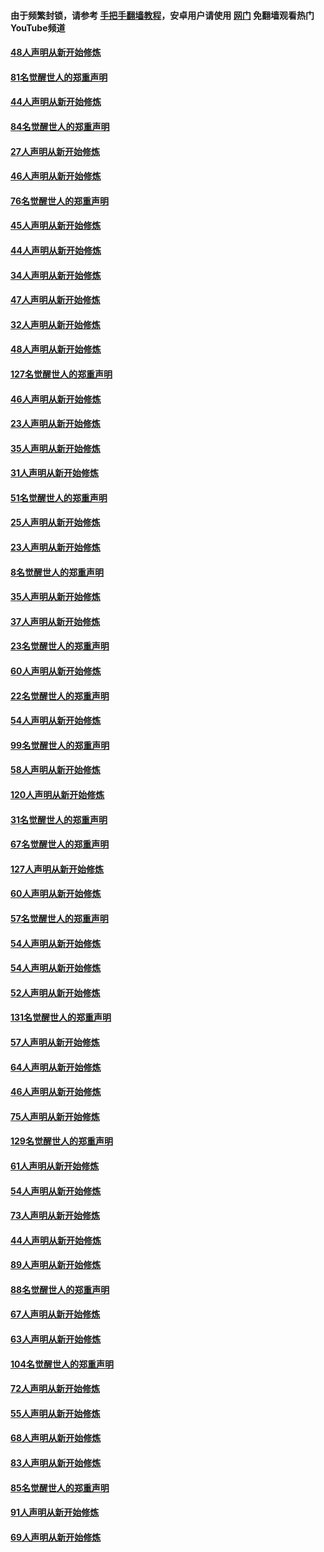 #### 由于频繁封锁，请参考 [手把手翻墙教程](https://github.com/gfw-breaker/guides/wiki/)，安卓用户请使用 [网门](https://github.com/gfw-breaker/nogfw/blob/master/dl.md?t=03071000) 免翻墙观看热门YouTube频道 

#### [48人声明从新开始修炼](../pages/91/421605.md?t=03071000) 

#### [81名觉醒世人的郑重声明](../pages/91/421656.md?t=03071000) 

#### [44人声明从新开始修炼](../pages/91/421544.md?t=03071000) 

#### [84名觉醒世人的郑重声明](../pages/91/421543.md?t=03071000) 

#### [27人声明从新开始修炼](../pages/91/421465.md?t=03071000) 

#### [46人声明从新开始修炼](../pages/91/421454.md?t=03071000) 

#### [76名觉醒世人的郑重声明](../pages/91/421453.md?t=03071000) 

#### [45人声明从新开始修炼](../pages/91/421452.md?t=03071000) 

#### [44人声明从新开始修炼](../pages/91/421422.md?t=03071000) 

#### [34人声明从新开始修炼](../pages/91/421322.md?t=03071000) 

#### [47人声明从新开始修炼](../pages/91/421264.md?t=03071000) 

#### [32人声明从新开始修炼](../pages/91/421225.md?t=03071000) 

#### [48人声明从新开始修炼](../pages/91/421202.md?t=03071000) 

#### [127名觉醒世人的郑重声明](../pages/91/421224.md?t=03071000) 

#### [46人声明从新开始修炼](../pages/91/421203.md?t=03071000) 

#### [23人声明从新开始修炼](../pages/91/421138.md?t=03071000) 

#### [35人声明从新开始修炼](../pages/91/421122.md?t=03071000) 

#### [31人声明从新开始修炼](../pages/91/421081.md?t=03071000) 

#### [51名觉醒世人的郑重声明](../pages/91/421080.md?t=03071000) 

#### [25人声明从新开始修炼](../pages/91/421020.md?t=03071000) 

#### [23人声明从新开始修炼](../pages/91/420884.md?t=03071000) 

#### [8名觉醒世人的郑重声明](../pages/91/420883.md?t=03071000) 

#### [35人声明从新开始修炼](../pages/91/420809.md?t=03071000) 

#### [37人声明从新开始修炼](../pages/91/420766.md?t=03071000) 

#### [23名觉醒世人的郑重声明](../pages/91/420765.md?t=03071000) 

#### [60人声明从新开始修炼](../pages/91/420727.md?t=03071000) 

#### [22名觉醒世人的郑重声明](../pages/91/420726.md?t=03071000) 

#### [54人声明从新开始修炼](../pages/91/420529.md?t=03071000) 

#### [99名觉醒世人的郑重声明](../pages/91/420528.md?t=03071000) 

#### [58人声明从新开始修炼](../pages/91/420198.md?t=03071000) 

#### [120人声明从新开始修炼](../pages/91/420141.md?t=03071000) 

#### [31名觉醒世人的郑重声明](../pages/91/420197.md?t=03071000) 

#### [67名觉醒世人的郑重声明](../pages/91/420140.md?t=03071000) 

#### [127人声明从新开始修炼](../pages/91/420082.md?t=03071000) 

#### [60人声明从新开始修炼](../pages/91/420081.md?t=03071000) 

#### [57名觉醒世人的郑重声明](../pages/91/420080.md?t=03071000) 

#### [54人声明从新开始修炼](../pages/91/419533.md?t=03071000) 

#### [54人声明从新开始修炼](../pages/91/419532.md?t=03071000) 

#### [52人声明从新开始修炼](../pages/91/419531.md?t=03071000) 

#### [131名觉醒世人的郑重声明](../pages/91/419530.md?t=03071000) 

#### [57人声明从新开始修炼](../pages/91/419430.md?t=03071000) 

#### [64人声明从新开始修炼](../pages/91/419429.md?t=03071000) 

#### [46人声明从新开始修炼](../pages/91/419428.md?t=03071000) 

#### [75人声明从新开始修炼](../pages/91/419427.md?t=03071000) 

#### [129名觉醒世人的郑重声明](../pages/91/419426.md?t=03071000) 

#### [61人声明从新开始修炼](../pages/91/419198.md?t=03071000) 

#### [54人声明从新开始修炼](../pages/91/419197.md?t=03071000) 

#### [73人声明从新开始修炼](../pages/91/419196.md?t=03071000) 

#### [44人声明从新开始修炼](../pages/91/419075.md?t=03071000) 

#### [89人声明从新开始修炼](../pages/91/419074.md?t=03071000) 

#### [88名觉醒世人的郑重声明](../pages/91/419195.md?t=03071000) 

#### [67人声明从新开始修炼](../pages/91/419073.md?t=03071000) 

#### [63人声明从新开始修炼](../pages/91/419072.md?t=03071000) 

#### [104名觉醒世人的郑重声明](../pages/91/419071.md?t=03071000) 

#### [72人声明从新开始修炼](../pages/91/418902.md?t=03071000) 

#### [55人声明从新开始修炼](../pages/91/418901.md?t=03071000) 

#### [68人声明从新开始修炼](../pages/91/418900.md?t=03071000) 

#### [83人声明从新开始修炼](../pages/91/418757.md?t=03071000) 

#### [85名觉醒世人的郑重声明](../pages/91/418899.md?t=03071000) 

#### [91人声明从新开始修炼](../pages/91/418756.md?t=03071000) 

#### [69人声明从新开始修炼](../pages/91/418755.md?t=03071000) 


